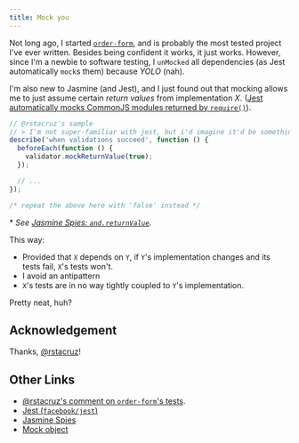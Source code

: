 ```yaml
---
title: Mock you
---
```


Not long ago, I started [```order-form```](https://github.com/srph/frontend-exercises-order-form-react), and is probably the most tested project I've ever written. Besides being confident it works, it just works. However, since I'm a newbie to software testing, I ```unMocked``` all dependencies (as Jest automatically ```mock```s them) because *YOLO* (nah).

I'm also new to Jasmine (and Jest), and I just found out that mocking allows me to just assume certain *return values* from implementation *X*. ([Jest automatically mocks CommonJS modules returned by ```require()```](http://facebook.github.io/jest/docs/automatic-mocking.html#content)).

```js
// @rstacruz's sample
// > I'm not super-familiar with jest, but i'd imagine it'd be something like:
describe('when validations succeed', function () {
  beforeEach(function () {
    validator.mockReturnValue(true);
  });

  // ...
});

/* repeat the above here with 'false' instead */
```

\* *See [Jasmine Spies: ```and.returnValue```](http://jasmine.github.io/2.0/introduction.html#section-Spies:_<code>and.returnValue</code>).*

This way:

- Provided that ```X``` depends on ```Y```, if ```Y```'s implementation changes and its tests fail, ```X```'s tests won't.
- I avoid an antipattern
- ```X```'s tests are in no way tightly coupled to ```Y```'s implementation.

Pretty neat, huh?

## Acknowledgement

Thanks, [@rstacruz](https://github.com/rstacruz)!

## Other Links

- [@rstacruz's comment on ```order-form```'s tests](https://github.com/srph/frontend-exercises-order-form-react/commit/cc65e22df5857bd5aad717ef1afe89a24f2b51da).
- [Jest (```facebook/jest```)](http://facebook.github.io/jest/)
- [Jasmine Spies](http://jasmine.github.io/2.0/introduction.html#section-Spies)
- [Mock object](http://en.wikipedia.org/wiki/Mock_object)
